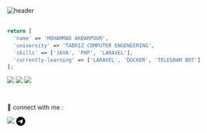 ![header](https://ehsan.storage.iran.liara.space/mohammad/1.gif)
<br/><br/>
```php
return [
  'name' => 'MOHAMMAD AKBARPOUR',
  'university' => 'TABRIZ COMPUTER ENGENEERING',
  'skills' => ['JAVA', 'PHP', 'LARAVEL'],
  'currently-learning' => ['LARAVEL', 'DOCKER', 'TELEGRAM BOT']
];
```
![](https://img.shields.io/badge/code_-php-8A2BE2?logo=php)
![](https://img.shields.io/badge/code_-laravel-FF3427?logo=laravel)
![](https://img.shields.io/badge/code_-java-blue)


<br/>

 🤝 connect with me : 

<a href="https://www.linkedin.com/in/mohammad-akbarpourjannat-47343b297/" target="_blank"><img align="left" src="https://raw.githubusercontent.com/yushi1007/yushi1007/main/images/linkedin.svg" width="21px"/></a>
<a href="https://t.me/mm009d" target="_blank"><img align="left" src="https://github.com/mohammad-Akbarpour/mohammad-Akbarpour/blob/main/images/telegram.svg" width="21px"/></a>

